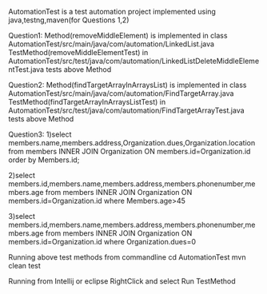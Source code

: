 AutomationTest is a test automation project implemented using java,testng,maven(for Questions 1,2)

Question1:
Method(removeMiddleElement) is implemented in class AutomationTest/src/main/java/com/automation/LinkedList.java
TestMethod(removeMiddleElementTest) in AutomationTest/src/test/java/com/automation/LinkedListDeleteMiddleElementTest.java tests above Method

Question2:
Method(findTargetArrayInArraysList) is implemented in class AutomationTest/src/main/java/com/automation/FindTargetArray.java
TestMethod(findTargetArrayInArraysListTest) in AutomationTest/src/test/java/com/automation/FindTargetArrayTest.java tests above Method

Question3:
1)select members.name,members.address,Organization.dues,Organization.location from members INNER JOIN Organization ON  members.id=Organization.id order by Members.id;

2)select members.id,members.name,members.address,members.phonenumber,members.age from members INNER JOIN Organization ON  members.id=Organization.id where Members.age>45

3)select members.id,members.name,members.address,members.phonenumber,members.age from members INNER JOIN Organization ON  members.id=Organization.id where Organization.dues=0

Running above test methods from commandline 
cd AutomationTest
mvn clean test

Running from Intellij or eclipse RightClick and select Run TestMethod
